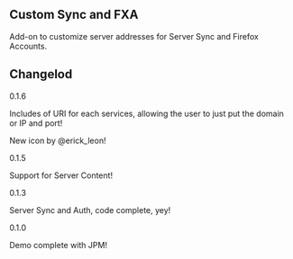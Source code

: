 Custom Sync and FXA
--------------------

Add-on to customize server addresses for Server Sync and Firefox Accounts.

Changelod
----------

0.1.6

Includes of URI for each services, allowing the user to just put the domain or IP and port!

New icon by @erick_leon!

0.1.5

Support for Server Content!

0.1.3

Server Sync and Auth, code complete, yey!

0.1.0

Demo complete with JPM!